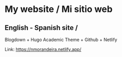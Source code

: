 # My website / Mi sitio web
## English - Spanish site / 
Blogdown + Hugo Academic Theme +  Github + Netlify

Link: <https://nmorandeira.netlify.app/>
